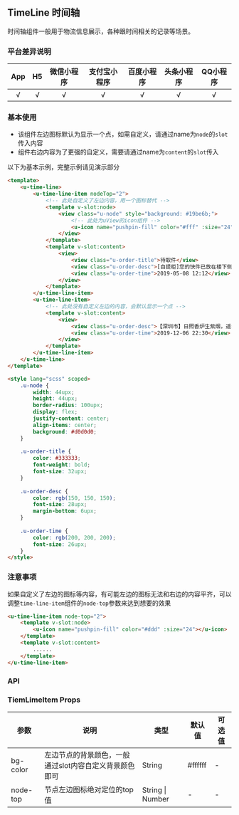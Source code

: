## TimeLine 时间轴

时间轴组件一般用于物流信息展示，各种跟时间相关的记录等场景。

### 平台差异说明

|App|H5|微信小程序|支付宝小程序|百度小程序|头条小程序|QQ小程序|
|:-:|:-:|:-:|:-:|:-:|:-:|:-:|
|√|√|√|√|√|√|√|

### 基本使用

- 该组件左边图标默认为显示一个点，如需自定义，请通过name为`node`的`slot`传入内容
- 组件右边内容为了更强的自定义，需要请通过name为`content`的`slot`传入

以下为基本示例，完整示例请见演示部分

```html
<template>
	<u-time-line>
		<u-time-line-item nodeTop="2">
			<!-- 此处自定义了左边内容，用一个图标替代 -->
			<template v-slot:node>
				<view class="u-node" style="background: #19be6b;">
					<!-- 此处为uView的icon组件 -->
					<u-icon name="pushpin-fill" color="#fff" :size="24"></u-icon>
				</view>
			</template>
			<template v-slot:content>
				<view>
					<view class="u-order-title">待取件</view>
					<view class="u-order-desc">[自提柜]您的快件已放在楼下侧门，直走前方53.6米，左拐约10步，再右拐直走，见一红灯笼停下，叩门三下，喊“芝麻开门”即可。</view>
					<view class="u-order-time">2019-05-08 12:12</view>
				</view>
			</template>
		</u-time-line-item>
		<u-time-line-item>
			<!-- 此处没有自定义左边的内容，会默认显示一个点 -->
			<template v-slot:content>
				<view>
					<view class="u-order-desc">【深圳市】日照香炉生紫烟，遥看瀑布挂前川，飞流直下三千尺，疑是银河落九天。</view>
					<view class="u-order-time">2019-12-06 22:30</view>
				</view>
			</template>
		</u-time-line-item>
	</u-time-line>
</template>

<style lang="scss" scoped>
	.u-node {
		width: 44upx;
		height: 44upx;
		border-radius: 100upx;
		display: flex;
		justify-content: center;
		align-items: center;
		background: #d0d0d0;
	}
	
	.u-order-title {
		color: #333333;
		font-weight: bold;
		font-size: 32upx;
	}
	
	.u-order-desc {
		color: rgb(150, 150, 150);
		font-size: 28upx;
		margin-bottom: 6upx;
	}
	
	.u-order-time {
		color: rgb(200, 200, 200);
		font-size: 26upx;
	}
</style>
```

### 注意事项

如果自定义了左边的图标等内容，有可能左边的图标无法和右边的内容平齐，可以调整`time-line-item`组件的`node-top`参数来达到想要的效果

```html
<u-time-line-item node-top="2">
	<template v-slot:node>
		<u-icon name="pushpin-fill" color="#ddd" :size="24"></u-icon>
	</template>
	<template v-slot:content>
		......
	</template>
</u-time-line-item>
```

### API

### TiemLimeItem Props

| 参数          | 说明            | 类型            | 默认值             |  可选值   |
|-------------  |---------------- |---------------|------------------ |-------- |
| bg-color | 左边节点的背景颜色，一般通过slot内容自定义背景颜色即可 | String | #ffffff | - |
| node-top | 节点左边图标绝对定位的top值 | String \| Number | - | - |
